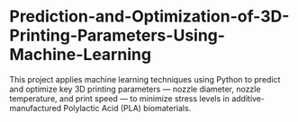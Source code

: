 # Prediction-and-Optimization-of-3D-Printing-Parameters-Using-Machine-Learning
This project applies machine learning techniques using Python to predict and optimize key 3D printing parameters — nozzle diameter, nozzle temperature, and print speed — to minimize stress levels in additive-manufactured Polylactic Acid (PLA) biomaterials.

